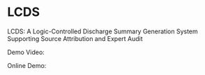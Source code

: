 # LCDS
LCDS: A Logic-Controlled Discharge Summary Generation System Supporting Source Attribution and Expert Audit

Demo Video: 

Online Demo: 
